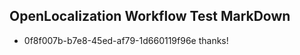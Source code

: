 ## OpenLocalization Workflow Test MarkDown
* 0f8f007b-b7e8-45ed-af79-1d660119f96e thanks!

<!--HONumber=Jul16_HO3-->


